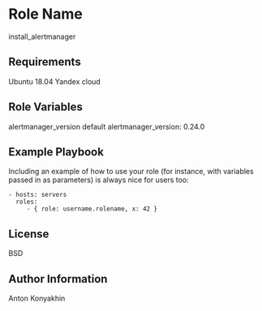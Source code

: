 Role Name
=========

install_alertmanager

Requirements
------------

Ubuntu 18.04
Yandex cloud

Role Variables
--------------

alertmanager_version
default
alertmanager_version: 0.24.0

Example Playbook
----------------

Including an example of how to use your role (for instance, with variables passed in as parameters) is always nice for users too:

    - hosts: servers
      roles:
         - { role: username.rolename, x: 42 }

License
-------

BSD

Author Information
------------------

Anton Konyakhin
